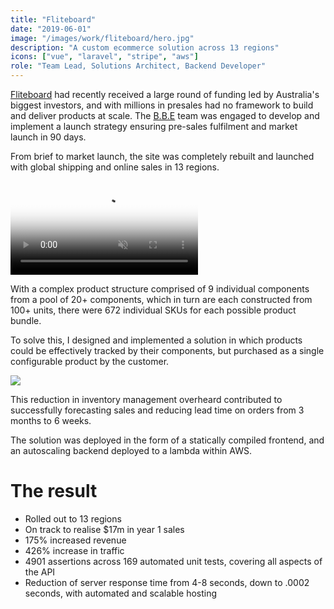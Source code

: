 ```yaml
---
title: "Fliteboard"
date: "2019-06-01"
image: "/images/work/fliteboard/hero.jpg"
description: "A custom ecommerce solution across 13 regions"
icons: ["vue", "laravel", "stripe", "aws"]
role: "Team Lead, Solutions Architect, Backend Developer"
---
```


[Fliteboard](https://fliteboard.com) had recently received a large round of
funding led by Australia's biggest investors, and with millions in presales had
no framework to build and deliver products at scale. The [B.B.E](https://bbe.io)
team was engaged to develop and implement a launch strategy ensuring pre-sales
fulfilment and market launch in 90 days.

From brief to market launch, the site was completely rebuilt and launched with
global shipping and online sales in 13 regions.

<div class="markdown-video">
<video poster="https://fliteboard.com/video/fliteboard-hero-poster.png" autoplay="autoplay" playsinline="" muted="muted" loop="loop">
<source src="https://fliteboard.com/video/fliteboard-hero.webm" type="video/webm; codecs=vp9,vorbis">
<source src="https://fliteboard.com/video/fliteboard-hero.mp4" type="video/mp4">
</video>
</div>

With a complex product structure comprised of 9 individual components from a
pool of 20+ components, which in turn are each constructed from 100+ units,
there were 672 individual SKUs for each possible product bundle.

To solve this, I designed and implemented a solution in which products could be
effectively tracked by their components, but purchased as a single configurable
product by the customer.

<p class="markdown-image-md">
<img src="/images/work/fliteboard/poster-1.png">
</p>

This reduction in inventory management overheard contributed to successfully
forecasting sales and reducing lead time on orders from 3 months to 6 weeks.

The solution was deployed in the form of a statically compiled frontend, and an
autoscaling backend deployed to a lambda within AWS.

# The result
- Rolled out to 13 regions
- On track to realise $17m in year 1 sales
- 175% increased revenue
- 426% increase in traffic
- 4901 assertions across 169 automated unit tests, covering all aspects of the API
- Reduction of server response time from 4-8 seconds, down to .0002 seconds, with automated and scalable hosting

